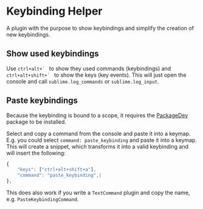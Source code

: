 # Keybinding Helper

A plugin with the purpose to show keybindings and simplify the creation of new keybindings.


## Show used keybindings

Use ``ctrl+alt+` `` to show they used commands (keybindings) and ``ctrl+alt+shift+` `` to show the keys (key events). This will just open the console and call `sublime.log_commands` or `sublime.log_input`.


## Paste keybindings

Because the keybinding is bound to a scope, it requires the [PackageDev](https://packagecontrol.io/packages/PackageDev) package to be installed.

Select and copy a command from the console and paste it into a keymap.
E.g. you could select `command: paste_keybinding` and paste it into a keymap. This will create a snippet, which transforms it into a valid keybinding and will insert the following:

``` js
{
    "keys": ["ctrl+alt+shift+a"],
    "command": "paste_keybinding",|
},
```

This does also work if you write a `TextCommand` plugin and copy the name, e.g. `PasteKeybindingCommand`.

